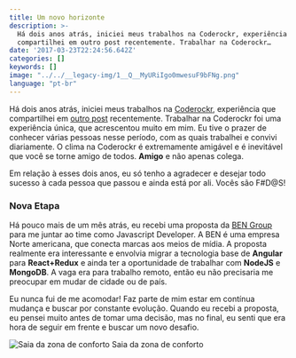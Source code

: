 ```yaml
---
title: Um novo horizonte
description: >-
  Há dois anos atrás, iniciei meus trabalhos na Coderockr, experiência que
  compartilhei em outro post recentemente. Trabalhar na Coderockr…
date: '2017-03-23T22:24:56.642Z'
categories: []
keywords: []
image: "../../__legacy-img/1__Q__MyURiIgo0mwesuF9bFNg.png"
language: "pt-br"
---
```



Há dois anos atrás, iniciei meus trabalhos na [Coderockr](http://coderockr.com/), experiência que compartilhei em [outro post](/2017/dois-anos-de-coderockr/) recentemente. Trabalhar na Coderockr foi uma experiência única, que acrescentou muito em mim. Eu tive o prazer de conhecer várias pessoas nesse período, com as quais trabalhei e convivi diariamente. O clima na Coderockr é extremamente amigável e é inevitável que você se torne amigo de todos. **Amigo** e não apenas colega.

Em relação à esses dois anos, eu só tenho a agradecer e desejar todo sucesso à cada pessoa que passou e ainda está por ali. Vocês são F#D@S!

### Nova Etapa

Há pouco mais de um mês atrás, eu recebi uma proposta da [BEN Group](http://bengroup.com/) para me juntar ao time como Javascript Developer. A BEN é uma empresa Norte americana, que conecta marcas aos meios de mídia. A proposta realmente era interessante e envolvia migrar a tecnologia base de **Angular** para **React+Redux** e ainda ter a oportunidade de trabalhar com **NodeJS** e **MongoDB**. A vaga era para trabalho remoto, então eu não precisaria me preocupar em mudar de cidade ou de país.

Eu nunca fui de me acomodar! Faz parte de mim estar em contínua mudança e buscar por constante evolução. Quando eu recebi a proposta, eu pensei muito antes de tomar uma decisão, mas no final, eu senti que era hora de seguir em frente e buscar um novo desafio.

![Saia da zona de conforto](../__legacy-img/1__E1svijTSAnq5PcS5YZPV0Q.jpeg)
Saia da zona de conforto
